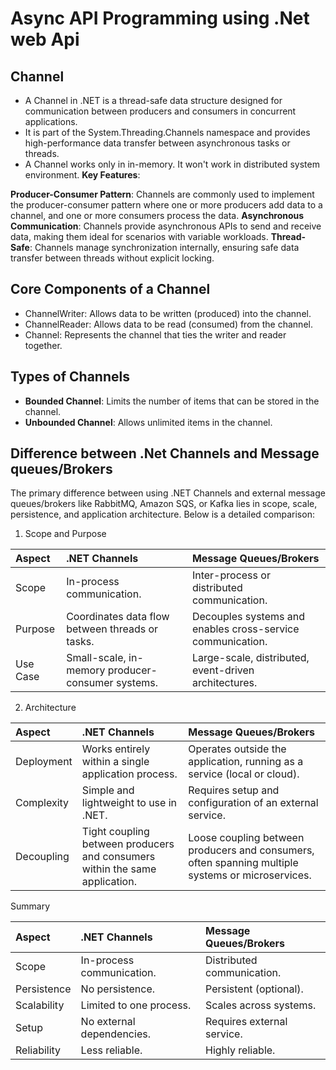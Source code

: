 # Async API Programming using .Net web Api


## Channel
- A Channel in .NET is a thread-safe data structure designed for communication between producers and consumers in concurrent applications. 
- It is part of the System.Threading.Channels namespace and provides high-performance data transfer between asynchronous tasks or threads.
- A Channel works only in in-memory. It won't work in distributed system environment.
**Key Features**:

**Producer-Consumer Pattern**: Channels are commonly used to implement the producer-consumer pattern where one or more producers add data to a channel, and one or more consumers process the data.
**Asynchronous Communication**: Channels provide asynchronous APIs to send and receive data, making them ideal for scenarios with variable workloads.
**Thread-Safe**: Channels manage synchronization internally, ensuring safe data transfer between threads without explicit locking.

## Core Components of a Channel
 - ChannelWriter: Allows data to be written (produced) into the channel.
 - ChannelReader: Allows data to be read (consumed) from the channel.
 - Channel<T>: Represents the channel that ties the writer and reader together.

## Types of Channels
 - **Bounded Channel**: Limits the number of items that can be stored in the channel.
 - **Unbounded Channel**: Allows unlimited items in the channel.

## Difference between .Net Channels and Message queues/Brokers


The primary difference between using .NET Channels and external message queues/brokers like RabbitMQ, Amazon SQS, or Kafka lies in scope, scale, persistence, and application architecture. Below is a detailed comparison:

1. Scope and Purpose

|Aspect	|.NET Channels|	Message Queues/Brokers|
| :--|:---|:--|
|Scope	|In-process communication.	|Inter-process or distributed communication.|
|Purpose	|Coordinates data flow between threads or tasks. |	Decouples systems and enables cross-service communication.|
|Use Case	|Small-scale, in-memory producer-consumer systems.|	Large-scale, distributed, event-driven architectures.|


2. Architecture

|Aspect |	.NET Channels|	Message Queues/Brokers|
| :--|:---|:--|
|Deployment	|Works entirely within a single application process.|	Operates outside the application, running as a service (local or cloud).|
|Complexity|	Simple and lightweight to use in .NET.|	Requires setup and configuration of an external service.|
|Decoupling	|Tight coupling between producers and consumers within the same application.|	Loose coupling between producers and consumers, often spanning multiple systems or microservices.|


Summary

|Aspect	|.NET Channels|	Message Queues/Brokers|
| :--|:---|:--|
Scope	|In-process communication.	|Distributed communication.|
|Persistence|	No persistence.	|Persistent (optional).|
|Scalability|	Limited to one process.	|Scales across systems.|
|Setup|	No external dependencies.	|Requires external service.|
|Reliability|	Less reliable.|	Highly reliable.|